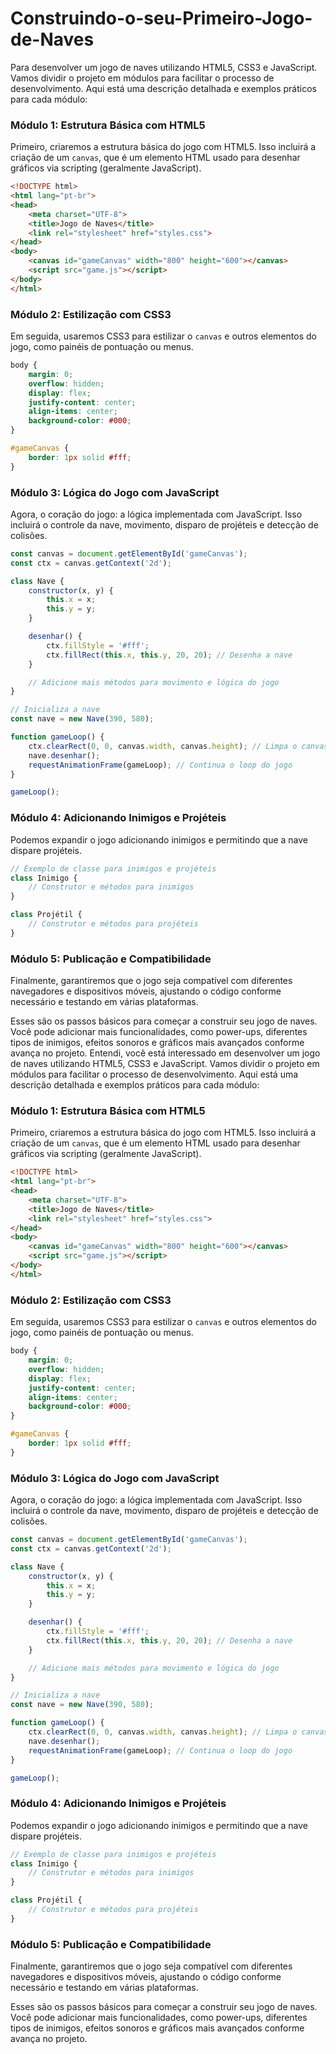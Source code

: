 # Construindo-o-seu-Primeiro-Jogo-de-Naves

Para desenvolver um jogo de naves utilizando HTML5, CSS3 e JavaScript. Vamos dividir o projeto em módulos para facilitar o processo de desenvolvimento. Aqui está uma descrição detalhada e exemplos práticos para cada módulo:

### Módulo 1: Estrutura Básica com HTML5
Primeiro, criaremos a estrutura básica do jogo com HTML5. Isso incluirá a criação de um `canvas`, que é um elemento HTML usado para desenhar gráficos via scripting (geralmente JavaScript).

```html
<!DOCTYPE html>
<html lang="pt-br">
<head>
    <meta charset="UTF-8">
    <title>Jogo de Naves</title>
    <link rel="stylesheet" href="styles.css">
</head>
<body>
    <canvas id="gameCanvas" width="800" height="600"></canvas>
    <script src="game.js"></script>
</body>
</html>
```

### Módulo 2: Estilização com CSS3
Em seguida, usaremos CSS3 para estilizar o `canvas` e outros elementos do jogo, como painéis de pontuação ou menus.

```css
body {
    margin: 0;
    overflow: hidden;
    display: flex;
    justify-content: center;
    align-items: center;
    background-color: #000;
}

#gameCanvas {
    border: 1px solid #fff;
}
```

### Módulo 3: Lógica do Jogo com JavaScript
Agora, o coração do jogo: a lógica implementada com JavaScript. Isso incluirá o controle da nave, movimento, disparo de projéteis e detecção de colisões.

```javascript
const canvas = document.getElementById('gameCanvas');
const ctx = canvas.getContext('2d');

class Nave {
    constructor(x, y) {
        this.x = x;
        this.y = y;
    }

    desenhar() {
        ctx.fillStyle = '#fff';
        ctx.fillRect(this.x, this.y, 20, 20); // Desenha a nave
    }

    // Adicione mais métodos para movimento e lógica do jogo
}

// Inicializa a nave
const nave = new Nave(390, 580);

function gameLoop() {
    ctx.clearRect(0, 0, canvas.width, canvas.height); // Limpa o canvas
    nave.desenhar();
    requestAnimationFrame(gameLoop); // Continua o loop do jogo
}

gameLoop();
```

### Módulo 4: Adicionando Inimigos e Projéteis
Podemos expandir o jogo adicionando inimigos e permitindo que a nave dispare projéteis.

```javascript
// Exemplo de classe para inimigos e projéteis
class Inimigo {
    // Construtor e métodos para inimigos
}

class Projétil {
    // Construtor e métodos para projéteis
}
```

### Módulo 5: Publicação e Compatibilidade
Finalmente, garantiremos que o jogo seja compatível com diferentes navegadores e dispositivos móveis, ajustando o código conforme necessário e testando em várias plataformas.

Esses são os passos básicos para começar a construir seu jogo de naves. Você pode adicionar mais funcionalidades, como power-ups, diferentes tipos de inimigos, efeitos sonoros e gráficos mais avançados conforme avança no projeto. Entendi, você está interessado em desenvolver um jogo de naves utilizando HTML5, CSS3 e JavaScript. Vamos dividir o projeto em módulos para facilitar o processo de desenvolvimento. Aqui está uma descrição detalhada e exemplos práticos para cada módulo:

### Módulo 1: Estrutura Básica com HTML5
Primeiro, criaremos a estrutura básica do jogo com HTML5. Isso incluirá a criação de um `canvas`, que é um elemento HTML usado para desenhar gráficos via scripting (geralmente JavaScript).

```html
<!DOCTYPE html>
<html lang="pt-br">
<head>
    <meta charset="UTF-8">
    <title>Jogo de Naves</title>
    <link rel="stylesheet" href="styles.css">
</head>
<body>
    <canvas id="gameCanvas" width="800" height="600"></canvas>
    <script src="game.js"></script>
</body>
</html>
```

### Módulo 2: Estilização com CSS3
Em seguida, usaremos CSS3 para estilizar o `canvas` e outros elementos do jogo, como painéis de pontuação ou menus.

```css
body {
    margin: 0;
    overflow: hidden;
    display: flex;
    justify-content: center;
    align-items: center;
    background-color: #000;
}

#gameCanvas {
    border: 1px solid #fff;
}
```

### Módulo 3: Lógica do Jogo com JavaScript
Agora, o coração do jogo: a lógica implementada com JavaScript. Isso incluirá o controle da nave, movimento, disparo de projéteis e detecção de colisões.

```javascript
const canvas = document.getElementById('gameCanvas');
const ctx = canvas.getContext('2d');

class Nave {
    constructor(x, y) {
        this.x = x;
        this.y = y;
    }

    desenhar() {
        ctx.fillStyle = '#fff';
        ctx.fillRect(this.x, this.y, 20, 20); // Desenha a nave
    }

    // Adicione mais métodos para movimento e lógica do jogo
}

// Inicializa a nave
const nave = new Nave(390, 580);

function gameLoop() {
    ctx.clearRect(0, 0, canvas.width, canvas.height); // Limpa o canvas
    nave.desenhar();
    requestAnimationFrame(gameLoop); // Continua o loop do jogo
}

gameLoop();
```

### Módulo 4: Adicionando Inimigos e Projéteis
Podemos expandir o jogo adicionando inimigos e permitindo que a nave dispare projéteis.

```javascript
// Exemplo de classe para inimigos e projéteis
class Inimigo {
    // Construtor e métodos para inimigos
}

class Projétil {
    // Construtor e métodos para projéteis
}
```

### Módulo 5: Publicação e Compatibilidade
Finalmente, garantiremos que o jogo seja compatível com diferentes navegadores e dispositivos móveis, ajustando o código conforme necessário e testando em várias plataformas.

Esses são os passos básicos para começar a construir seu jogo de naves. Você pode adicionar mais funcionalidades, como power-ups, diferentes tipos de inimigos, efeitos sonoros e gráficos mais avançados conforme avança no projeto.
